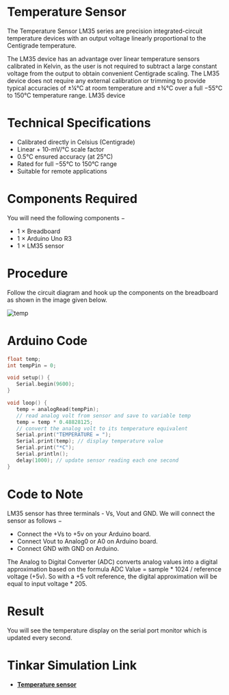 # Temperature Sensor

The Temperature Sensor LM35 series are precision integrated-circuit temperature devices with an output voltage linearly proportional to the Centigrade temperature.

The LM35 device has an advantage over linear temperature sensors calibrated in Kelvin, as the user is not required to subtract a large constant voltage from the output to obtain convenient Centigrade scaling. The LM35 device does not require any external calibration or trimming to provide typical accuracies of ±¼°C at room temperature and ±¾°C over a full −55°C to 150°C temperature range.
LM35 device
# Technical Specifications

- Calibrated directly in Celsius (Centigrade)
- Linear + 10-mV/°C scale factor
- 0.5°C ensured accuracy (at 25°C)
- Rated for full −55°C to 150°C range
- Suitable for remote applications

# Components Required

You will need the following components −

- 1 × Breadboard
- 1 × Arduino Uno R3
- 1 × LM35 sensor

# Procedure

Follow the circuit diagram and hook up the components on the breadboard as shown in the image given below.

![temp](https://i.imgur.com/Z91m8Ep.png)

# Arduino Code

```c++
float temp;
int tempPin = 0;

void setup() {
   Serial.begin(9600);
}

void loop() {
   temp = analogRead(tempPin);
   // read analog volt from sensor and save to variable temp
   temp = temp * 0.48828125;
   // convert the analog volt to its temperature equivalent
   Serial.print("TEMPERATURE = ");
   Serial.print(temp); // display temperature value
   Serial.print("*C");
   Serial.println();
   delay(1000); // update sensor reading each one second
}
```

# Code to Note

LM35 sensor has three terminals - Vs, Vout and GND. We will connect the sensor as follows −

- Connect the +Vs to +5v on your Arduino board.
- Connect Vout to Analog0 or A0 on Arduino board.
- Connect GND with GND on Arduino.

The Analog to Digital Converter (ADC) converts analog values into a digital approximation based on the formula ADC Value = sample * 1024 / reference voltage (+5v). So with a +5 volt reference, the digital approximation will be equal to input voltage * 205.

# Result

You will see the temperature display on the serial port monitor which is updated every second.

# Tinkar Simulation Link

- **[Temperature sensor](https://www.tinkercad.com/things/2lBWl3YT6HY-tempsensor)**